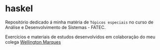 # haskel
 
Repositório dedicado á minha matéria de `Tópicos especiais` no curso de Análise e Desenvolvimento de Sistemas - FATEC.

Exercícios e materiais de estudos desenvolvidos em colaboração do meu colega [Wellington Marques](https://github.com/WMarques25)
